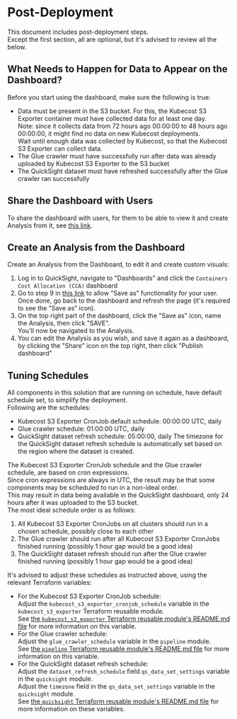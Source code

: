 # Post-Deployment

This document includes post-deployment steps.  
Except the first section, all are optional, but it's advised to review all the below.

## What Needs to Happen for Data to Appear on the Dashboard?

Before you start using the dashboard, make sure the following is true:

* Data must be present in the S3 bucket.
For this, the Kubecost S3 Exporter container must have collected data for at least one day.  
Note: since it collects data from 72 hours ago 00:00:00 to 48 hours ago 00:00:00, it might find no data on new Kubecost deployments.  
Wait until enough data was collected by Kubecost, so that the Kubecost S3 Exporter can collect data.
* The Glue crawler must have successfully run after data was already uploaded by Kubecost S3 Exporter to the S3 bucket
* The QuickSight dataset must have refreshed successfully after the Glue crawler ran successfully

## Share the Dashboard with Users

To share the dashboard with users, for them to be able to view it and create Analysis from it, see [this link](https://catalog.workshops.aws/awscid/en-US/dashboards/share).

## Create an Analysis from the Dashboard
 
Create an Analysis from the Dashboard, to edit it and create custom visuals:

1. Log in to QuickSight, navigate to "Dashboards" and click the `Containers Cost Allocation (CCA)` dashboard 
2. Go to step 9 in [this link](https://catalog.workshops.aws/awscid/en-US/dashboards/share) to allow "Save as" functionality for your user.  
Once done, go back to the dashboard and refresh the page (it's required to see the "Save as" icon).
3. On the top right part of the dashboard, click the "Save as" icon, name the Analysis, then click "SAVE".  
You'll now be navigated to the Analysis.
4. You can edit the Analysis as you wish, and save it again as a dashboard, by clicking the "Share" icon on the top right, then click "Publish dashboard"

## Tuning Schedules

All components in this solution that are running on schedule, have default schedule set, to simplify the deployment.  
Following are the schedules:

* Kubecost S3 Exporter CronJob default schedule: 00:00:00 UTC, daily
* Glue crawler schedule: 01:00:00 UTC, daily
* QuickSight dataset refresh schedule: 05:00:00, daily
The timezone for the QuickSight dataset refresh schedule is automatically set based on the region where the dataset is created.

The Kubecost S3 Exporter CronJob schedule and the Glue crawler schedule, are based on cron expressions.  
Since cron expressions are always in UTC, the result may be that some components may be scheduled to run in a non-ideal order.  
This may result in data being available in the QuickSight dashboard, only 24 hours after it was uploaded to the S3 bucket.  
The most ideal schedule order is as follows:

1. All Kubecost S3 Exporter CronJobs on all clusters should run in a chosen schedule, possibly close to each other
2. The Glue crawler should run after all Kubecost S3 Exporter CronJobs finished running (possibly 1 hour gap would be a good idea)
3. The QuickSight dataset refresh should run after the Glue crawler finished running (possibly 1 hour gap would be a good idea)

It's advised to adjust these schedules as instructed above, using the relevant Terraform variables:

* For the Kubecost S3 Exporter CronJob schedule:  
Adjust the `kubecost_s3_exporter_cronjob_schedule` variable in the `kubecost_s3_exporter` Terraform reusable module.  
See [the `kubecost_s3_exporter` Terraform reusable module's README.md file](terraform/cca_terraform_module/modules/kubecost_s3_exporter/README.md) for more information on this variable.
* For the Glue crawler schedule:  
Adjust the `glue_crawler_schedule` variable in the `pipeline` module.  
See [the `pipeline` Terraform reusable module's README.md file](terraform/cca_terraform_module/modules/pipeline/README.md) for more information on this variable.
* For the QuickSight dataset refresh schedule:  
Adjust the `dataset_refresh_schedule` field `qs_data_set_settings` variable in the `quicksight` module.  
Adjust the `timezone` field in the `qs_data_set_settings` variable in the `quicksight` module.  
See [the `quicksight` Terraform reusable module's README.md file](terraform/cca_terraform_module/modules/quicksight/README.md) for more information on these variables.